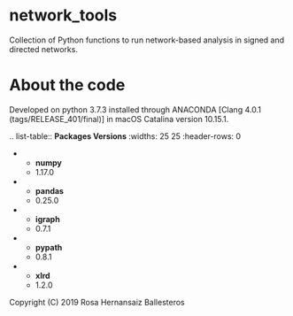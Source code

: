# network_tools

Collection of Python functions to run network-based analysis
in signed and directed networks.


About the code
================================

Developed on python 3.7.3 installed through
ANACONDA [Clang 4.0.1 (tags/RELEASE_401/final)]
in macOS Catalina version 10.15.1.

.. list-table:: **Packages Versions**
   :widths: 25 25
   :header-rows: 0

   * - **numpy**
     - 1.17.0
   * - **pandas**
     - 0.25.0
   * - **igraph**
     - 0.7.1
   * - **pypath**
     - 0.8.1
   * - **xlrd**
     - 1.2.0


Copyright (C) 2019 Rosa Hernansaiz Ballesteros
